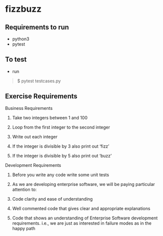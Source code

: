 # fizzbuzz
## Requirements to run
- python3
- pytest

## To test
- run 
> $ pytest testcases.py



## Exercise Requirements

Business Requirements

1.    Take two integers between 1 and 100

2.    Loop from the first integer to the second integer

3.    Write out each integer

4.    If the integer is divisible by 3 also print out ‘fizz’

5.    If the integer is divisible by 5 also print out ‘buzz’

Development Requirements

1.    Before you write any code write some unit tests

2.    As we are developing enterprise software, we will be paying particular attention to:

3.    Code clarity and ease of understanding

4.    Well commented code that gives clear and appropriate explanations

5.    Code that shows an understanding of Enterprise Software development requirements. i.e., we are just as interested in failure modes as in the happy path
